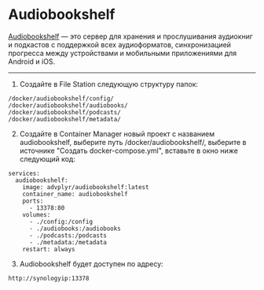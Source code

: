 # Audiobookshelf

[Audiobookshelf](https://github.com/advplyr/audiobookshelf) — это сервер для хранения и прослушивания аудиокниг и подкастов с поддержкой всех аудиоформатов, синхронизацией прогресса между устройствами и мобильными приложениями для Android и iOS.

---

1. Создайте в File Station следующую структуру папок:

```
/docker/audiobookshelf/config/
/docker/audiobookshelf/audiobooks/
/docker/audiobookshelf/podcasts/
/docker/audiobookshelf/metadata/
```

2. Создайте в Container Manager новый проект с названием audiobookshelf, выберите путь /docker/audiobookshelf/, выберите в источнике "Создать docker-compose.yml", вставьте в окно ниже следующий код:

```
services:
  audiobookshelf:
    image: advplyr/audiobookshelf:latest
    container_name: audiobookshelf
    ports:
      - 13378:80
    volumes:
      - ./config:/config
      - ./audiobooks:/audiobooks
      - ./podcasts:/podcasts
      - ./metadata:/metadata
    restart: always
```

3. Audiobookshelf будет доступен по адресу:

```
http://synologyip:13378
```
